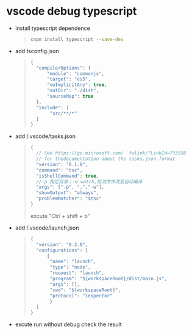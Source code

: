# vscode debug typescript

* install typescript dependence  
    >```bash  
    >cnpm install typescript --save-dev
    >```
  
* add tsconfig.json  
    >```java
    >{
    >   "compilerOptions": {
    >       "module": "commonjs",
    >       "target": "es5",
    >       "noImplicitAny": true,
    >       "outDir": "./dist",
    >       "sourceMap": true
    >   },
    >   "include": [
    >        "src/**/*"
    >   ]
    >}
    >```

* add /.vscode/tasks.json
    >```java  
    >{
    >   // See https://go.microsoft.com/  fwlink/?LinkId=733558
    >   // for thedocumentation about the tasks.json format
    >   "version": "0.1.0",
    >   "command": "tsc",
    >   "isShellCommand": true,
    >   //-p 指定目录；-w watch,检测文件改变自动编译
    >   "args": ["-p", ".","-w"],
    >   "showOutput": "always",
    >   "problemMatcher": "$tsc"
    >}
    >```
    >excute "Ctrl + shift + b"

* add /.vscode/launch.json
    >```java
    >{
    >   "version": "0.2.0",
    >   "configurations": [
    >       {
    >        "name": "launch",
    >        "type": "node",
    >        "request": "launch",
    >        "program": "${workspaceRoot}/dist/main.js",
    >        "args": [],
    >        "cwd": "${workspaceRoot}",
    >        "protocol": "inspector"
    >        }
    >   ]
    >}
    >```

* excute run without debug check the result